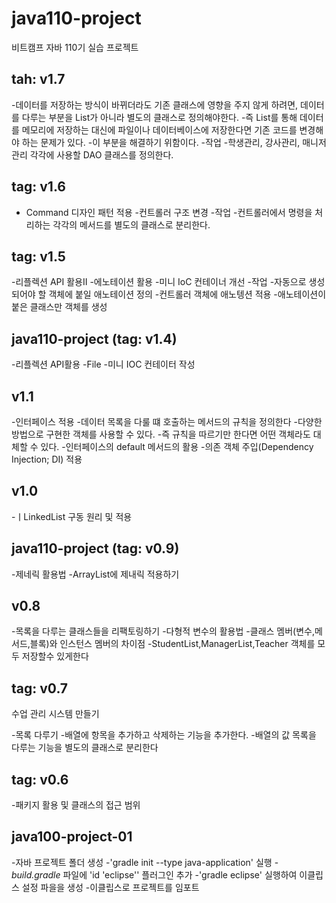 # java110-project
비트캠프 자바 110기 실습 프로젝트
## tah: v1.7
-데이터를 저장하는 방식이 바뀌더라도 기존 클래스에 영향을 주지 않게 하려면,
데이터를 다루는 부분을 List가 아니라 별도의 클래스로 정의해야한다.
-즉 List를 통해 데이터를 메모리에 저장하는 대신에 파일이나 데이터베이스에 
저장한다면 기존 코드를 변경해야 하는 문제가 있다.
-이 부분을 해결하기 위함이다.
-작업
    -학생관리, 강사관리, 매니저관리 각각에 사용할 DAO 클래스를 정의한다.

## tag: v1.6
- Command 디자인 패턴 적용
-컨트롤러 구조 변경
-작업
    -컨트롤러에서 명령을 처리하는 각각의 메서드를 별도의 클래스로 분리한다.

## tag: v1.5
-리플렉션 API 활용II
-에노테이션 활용
-미니 IoC 컨테이너 개선
-작업
    -자동으로 생성되어야 할 객체에 붙일 애노테이션 정의
    -컨트롤러 객체에 애노텡션 적용
    -애노테이션이 붙은 클래스만 객체를 생성

## java110-project (tag: v1.4)
-리플렉션 API활용
-File 
-미니 IOC 컨테이터 작성

## v1.1
-인터페이스 적용
-데이터 목록을 다룰 떄 호출하는 메서드의 규칙을 정의한다
    -다양한 방법으로 구현한 객체를 사용할 수 있다.
    -즉 규칙을 따르기만 한다면 어떤 객체라도 대체할 수 있다.
-인터페이스의 default 메서드의 활용
-의존 객체 주입(Dependency Injection; DI) 적용

## v1.0
-ㅣLinkedList 구동 원리 및 적용

## java110-project (tag: v0.9)
-제네릭 활용법 
-ArrayList에 제내릭 적용하기

## v0.8
-목록을 다루는 클래스들을 리팩토링하기
-다형적 변수의 활용법
-클래스 멤버(변수,메서드,블록)와 인스턴스 멤버의 차이점
-StudentList,ManagerList,Teacher  객체를 모두 저장할수 있게한다

## tag: v0.7
수업 관리 시스템 만들기

-목록 다루기
-배열에 항목을 추가하고 삭제하는 기능을 추가한다.
-배열의 값 목록을 다루는 기능을 별도의 클래스로 분리한다

## tag: v0.6
-패키지 활용 및 클래스의 접근 범위

## java100-project-01
-자바 프로젝트 폴더 생성
-'gradle init --type java-application' 실행
-*build.gradle* 파일에 'id 'eclipse'' 플러그인 추가
-'gradle eclipse' 실행하여 이클립스 설정 파을을 생성
-이클립스로 프로젝트를 임포트